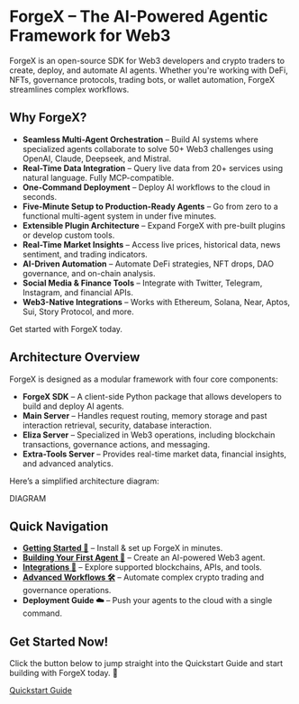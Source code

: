 # ForgeX – The AI-Powered Agentic Framework for Web3

ForgeX is an open-source SDK for Web3 developers and crypto traders to create, deploy, and automate AI agents. Whether you're working with DeFi, NFTs, governance protocols, trading bots, or wallet automation, ForgeX streamlines complex workflows.

## Why ForgeX?

* **Seamless Multi-Agent Orchestration** – Build AI systems where specialized agents collaborate to solve 50+ Web3 challenges using OpenAI, Claude, Deepseek, and Mistral.
* **Real-Time Data Integration** – Query live data from 20+ services using natural language. Fully MCP-compatible.
* **One-Command Deployment** – Deploy AI workflows to the cloud in seconds.
* **Five-Minute Setup to Production-Ready Agents** – Go from zero to a functional multi-agent system in under five minutes.
* **Extensible Plugin Architecture** – Expand ForgeX with pre-built plugins or develop custom tools.
* **Real-Time Market Insights** – Access live prices, historical data, news sentiment, and trading indicators.
* **AI-Driven Automation** – Automate DeFi strategies, NFT drops, DAO governance, and on-chain analysis.
* **Social Media & Finance Tools** – Integrate with Twitter, Telegram, Instagram, and financial APIs.
* **Web3-Native Integrations** – Works with Ethereum, Solana, Near, Aptos, Sui, Story Protocol, and more.

Get started with ForgeX today.

## Architecture Overview

ForgeX is designed as a modular framework with four core components:

* **ForgeX SDK** – A client-side Python package that allows developers to build and deploy AI agents.
* **Main Server** – Handles request routing, memory storage and past interaction retrieval, security, database interaction.
* **Eliza Server** – Specialized in Web3 operations, including blockchain transactions, governance actions, and messaging.
* **Extra-Tools Server** – Provides real-time market data, financial insights, and advanced analytics.

Here’s a simplified architecture diagram:

DIAGRAM

## Quick Navigation

* **[Getting Started 🚀](https://github.com/ikwico/Forgex/blob/main/Quickstart.md)** – Install & set up ForgeX in minutes.
* **[Building Your First Agent 🤖](https://github.com/ikwico/Forgex/blob/main/Quickstart.md#creating-your-first-agent)** – Create an AI-powered Web3 agent.
* **[Integrations 🔗](https://github.com/ikwico/Forgex/blob/main/Core%20Concepts.md#tools)** – Explore supported blockchains, APIs, and tools.
* **[Advanced Workflows 🛠️](https://github.com/ikwico/Forgex/blob/main/Quickstart.md#creating-your-first-agent)** – Automate complex crypto trading and governance operations.
* **Deployment Guide ☁️** – Push your agents to the cloud with a single command.

## Get Started Now!

Click the button below to jump straight into the Quickstart Guide and start building with ForgeX today. 🚀

[Quickstart Guide](https://github.com/ikwico/Forgex/blob/main/Quickstart.md)

